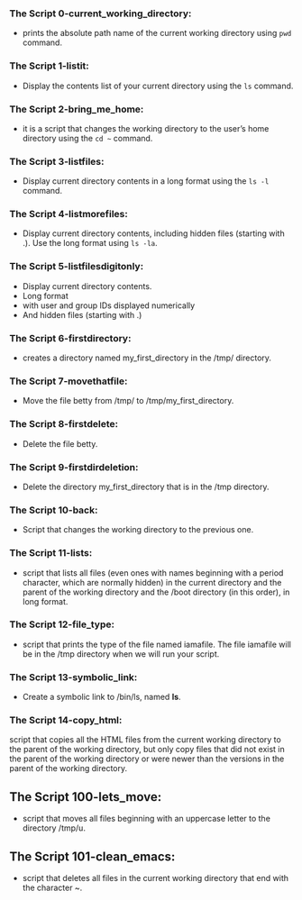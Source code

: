 ### The Script 0-current_working_directory:
- prints the absolute path name of the current working directory using `pwd` command.

### The Script 1-listit:
- Display the contents list of your current directory using the `ls` command.

### The Script 2-bring_me_home:
- it is a script that changes the working directory to the user’s home directory using the `cd ~` command.

### The Script 3-listfiles:
- Display current directory contents in a long format using the `ls -l` command.

### The Script 4-listmorefiles:
- Display current directory contents, including hidden files (starting with .). Use the long format using `ls -la`.

### The Script 5-listfilesdigitonly:
- Display current directory contents.
- Long format
- with user and group IDs displayed numerically
- And hidden files (starting with .)

### The Script 6-firstdirectory:
- creates a directory named my_first_directory in the /tmp/ directory.

### The Script 7-movethatfile:
- Move the file betty from /tmp/ to /tmp/my_first_directory.

### The Script 8-firstdelete:
- Delete the file betty.

### The Script 9-firstdirdeletion:
- Delete the directory my_first_directory that is in the /tmp directory.

### The Script 10-back: 
- Script that changes the working directory to the previous one.

### The Script 11-lists:
- script that lists all files (even ones with names beginning with a period character, which are normally hidden) in the current directory and the parent of the working directory and the /boot directory (in this order), in long format.

### The Script 12-file_type:
- script that prints the type of the file named iamafile. The file iamafile will be in the /tmp directory when we will run your script.

### The Script 13-symbolic_link:
- Create a symbolic link to /bin/ls, named __ls__.

### The Script 14-copy_html:
script that copies all the HTML files from the current working directory to the parent of the working directory, but only copy files that did not exist in the parent of the working directory or were newer than the versions in the parent of the working directory.

## The Script 100-lets_move:
- script that moves all files beginning with an uppercase letter to the directory /tmp/u.

## The Script 101-clean_emacs:
- script that deletes all files in the current working directory that end with the character ~.

